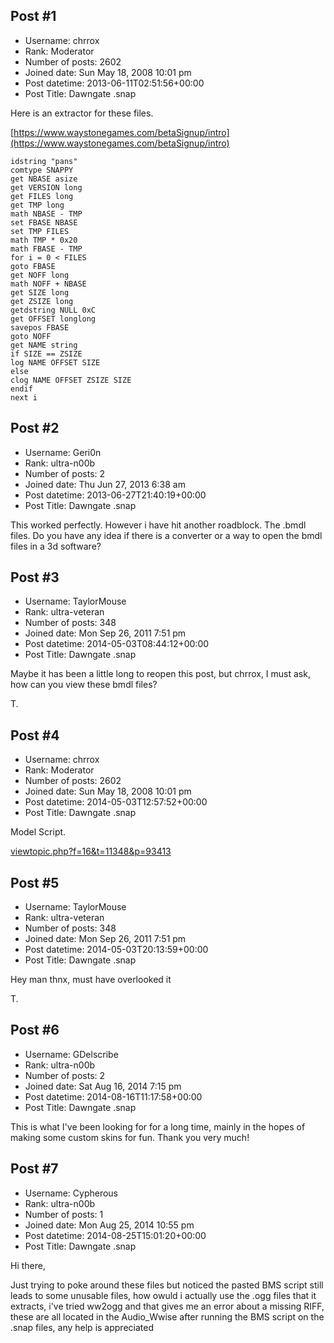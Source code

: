## Post #1
- Username: chrrox
- Rank: Moderator
- Number of posts: 2602
- Joined date: Sun May 18, 2008 10:01 pm
- Post datetime: 2013-06-11T02:51:56+00:00
- Post Title: Dawngate .snap

Here is an extractor for these files.

[https://www.waystonegames.com/betaSignup/intro](https://www.waystonegames.com/betaSignup/intro)


```
idstring "pans"
comtype SNAPPY
get NBASE asize
get VERSION long
get FILES long
get TMP long
math NBASE - TMP
set FBASE NBASE
set TMP FILES
math TMP * 0x20
math FBASE - TMP
for i = 0 < FILES
goto FBASE
get NOFF long
math NOFF + NBASE
get SIZE long
get ZSIZE long
getdstring NULL 0xC
get OFFSET longlong
savepos FBASE
goto NOFF
get NAME string
if SIZE == ZSIZE
log NAME OFFSET SIZE
else
clog NAME OFFSET ZSIZE SIZE
endif
next i

```
## Post #2
- Username: Geri0n
- Rank: ultra-n00b
- Number of posts: 2
- Joined date: Thu Jun 27, 2013 6:38 am
- Post datetime: 2013-06-27T21:40:19+00:00
- Post Title: Dawngate .snap

This worked perfectly. However i have hit another roadblock. The .bmdl files. Do you have any idea if there is a converter or a way to open the bmdl files in a 3d software?
## Post #3
- Username: TaylorMouse
- Rank: ultra-veteran
- Number of posts: 348
- Joined date: Mon Sep 26, 2011 7:51 pm
- Post datetime: 2014-05-03T08:44:12+00:00
- Post Title: Dawngate .snap

Maybe it has been a little long to reopen this post, but chrrox, I must ask, how can you view these bmdl files?

T.
## Post #4
- Username: chrrox
- Rank: Moderator
- Number of posts: 2602
- Joined date: Sun May 18, 2008 10:01 pm
- Post datetime: 2014-05-03T12:57:52+00:00
- Post Title: Dawngate .snap

Model Script.

[viewtopic.php?f=16&t=11348&p=93413](http://forum.xentax.com/viewtopic.php?f=16&t=11348&p=93413)
## Post #5
- Username: TaylorMouse
- Rank: ultra-veteran
- Number of posts: 348
- Joined date: Mon Sep 26, 2011 7:51 pm
- Post datetime: 2014-05-03T20:13:59+00:00
- Post Title: Dawngate .snap

Hey man thnx, must have overlooked it 

T.
## Post #6
- Username: GDelscribe
- Rank: ultra-n00b
- Number of posts: 2
- Joined date: Sat Aug 16, 2014 7:15 pm
- Post datetime: 2014-08-16T11:17:58+00:00
- Post Title: Dawngate .snap

This is what I've been looking for for a long time, mainly in the hopes of making some custom skins for fun.
Thank you very much!
## Post #7
- Username: Cypherous
- Rank: ultra-n00b
- Number of posts: 1
- Joined date: Mon Aug 25, 2014 10:55 pm
- Post datetime: 2014-08-25T15:01:20+00:00
- Post Title: Dawngate .snap

Hi there,

Just trying to poke around these files but noticed the pasted BMS script still leads to some unusable files, how owuld i actually use the .ogg files that it extracts, i've tried ww2ogg and that gives me an error about a missing RIFF, these are all located in the Audio_Wwise after running the BMS script on the .snap files, any help is appreciated

